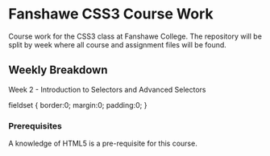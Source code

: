 # Fanshawe CSS3 Course Work
Course work for the CSS3 class at Fanshawe College.  The repository will be split by week where all course and assignment files will be found.
## Weekly Breakdown
Week 2 - Introduction to Selectors and Advanced Selectors

fieldset {
  border:0;
  margin:0;
  padding:0;
  }

### Prerequisites
A knowledge of HTML5 is a pre-requisite for this course.
